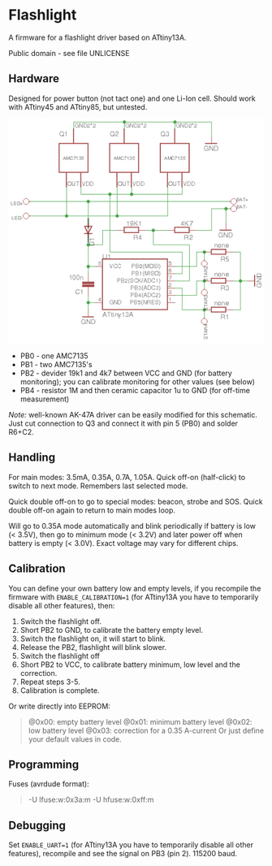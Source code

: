 # Flashlight
A firmware for a flashlight driver based on ATtiny13A.

Public domain - see file UNLICENSE

## Hardware
Designed for power button (not tact one) and one Li-Ion cell. Should work with ATtiny45 and ATtiny85, but untested.

![AK-47A Schematic](docs/AK-47A.png)

- PB0 - one AMC7135
- PB1 - two AMC7135's
- PB2 - devider 19k1 and 4k7 between VCC and GND (for battery monitoring); you can calibrate monitoring for other values (see below)
- PB4 - resistor 1M and then ceramic capacitor 1u to GND (for off-time measurement)

*Note:* well-known AK-47A driver can be easily modified for this schematic. Just cut connection to Q3 and connect it with pin 5 (PB0) and solder R6+C2.

## Handling
For main modes: 3.5mA, 0.35A, 0.7A, 1.05A. Quick off-on (half-click) to switch to next mode. Remembers last selected mode.

Quick double off-on to go to special modes: beacon, strobe and SOS. Quick double off-on again to return to main modes loop.

Will go to 0.35A mode automatically and blink periodically if battery is low (< 3.5V), then go to minimum mode (< 3.2V) and later power off when battery is empty (< 3.0V). Exact voltage may vary for different chips.

## Calibration
You can define your own battery low and empty levels, if you recompile the firmware with `ENABLE_CALIBRATION=1` (for ATtiny13A you have to temporarily disable all other features), then:
1. Switch the flashlight off.
2. Short PB2 to GND, to calibrate the battery empty level.
3. Switch the flashlight on, it will start to blink.
4. Release the PB2, flashlight will blink slower.
5. Switch the flashlight off
6. Short PB2 to VCC, to calibrate battery minimum, low level and the correction.
7. Repeat steps 3-5.
8. Calibration is complete.

Or write directly into EEPROM:
> @0x00: empty battery level
> @0x01: minimum battery level
> @0x02: low battery level
> @0x03: correction for a 0.35 A-current
Or just define your default values in code.

## Programming
Fuses (avrdude format):
> -U lfuse:w:0x3a:m -U hfuse:w:0xff:m

## Debugging
Set `ENABLE_UART=1` (for ATtiny13A you have to temporarily disable all other features), recompile and see the signal on PB3 (pin 2). 115200 baud.
